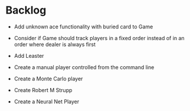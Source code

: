 # Backlog

* Add unknown ace functionality with buried card to Game
* Consider if Game should track players in a fixed order instead of in an order where dealer is always first

* Add Leaster

* Create a manual player controlled from the command line
* Create a Monte Carlo player
* Create Robert M Strupp
* Create a Neural Net Player
